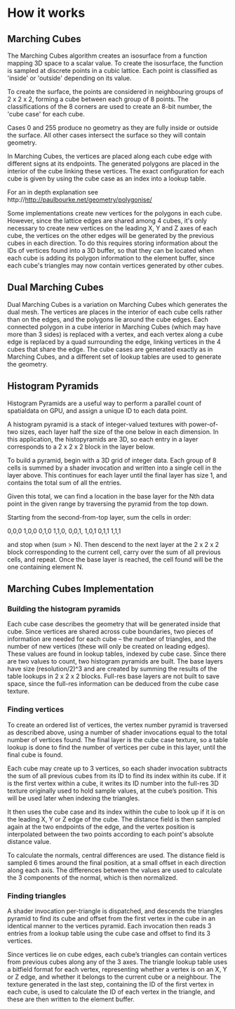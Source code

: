 # How it works

## Marching Cubes

The Marching Cubes algorithm creates an isosurface from a function mapping 3D space to a scalar value.
To create the isosurface, the function is sampled at discrete points in a cubic lattice.
Each point is classified as 'inside' or 'outside' depending on its value.

To create the surface, the points are considered in neighbouring groups of 2 x 2 x 2, forming a cube
between each group of 8 points. 
The classifications of the 8 corners are used to create an 8-bit number, the 'cube case' for each cube.

Cases 0 and 255 produce no geometry as they are fully inside or outside the surface.
All other cases intersect the surface so they will contain geometry.

In Marching Cubes, the vertices are placed along each cube edge with different signs at its endpoints.
The generated polygons are placed in the interior of the cube linking these vertices.
The exact configuration for each cube is given by using the cube case as an index into a lookup table.

For an in depth explanation see http://http://paulbourke.net/geometry/polygonise/

Some implementations create new vertices for the polygons in each cube. However, since the lattice edges 
are shared among 4 cubes, it's only necessary to create new vertices on the leading X, Y and Z axes of 
each cube, the vertices on the other edges will be generated by the previous cubes in each direction.
To do this requires storing information about the IDs of vertices found into a 3D buffer, so that they can
be located when each cube is adding its polygon information to the element buffer, since each cube's triangles 
may now contain vertices generated by other cubes. 

## Dual Marching Cubes

Dual Marching Cubes is a variation on Marching Cubes which generates the dual mesh. 
The vertices are places in the interior of each cube cells rather than on the edges, and the polygons lie
around the cube edges.
Each connected polygon in a cube interior in Marching Cubes (which may have more than 3 sides) is replaced
with a vertex, and each vertex along a cube edge is replaced by a quad surrounding the edge, linking vertices 
in the 4 cubes that share the edge.
The cube cases are generated exactly as in Marching Cubes, and a different set of lookup tables are used to
generate the geometry.

## Histogram Pyramids

Histogram Pyramids are a useful way to perform a parallel count of spatialdata on GPU, and assign a unique ID 
to each data point.

A histogram pyramid is a stack of integer-valued textures with power-of-two sizes, each layer half the size 
of the one below in each dimension. In this application, the histopyramids are 3D, so each entry in a layer 
corresponds to a 2 x 2 x 2 block in the layer below. 

To build a pyramid, begin with a 3D grid of integer data. Each group of 8 cells is summed by a shader invocation 
and written into a single cell in the layer above. This continues for each layer until the final layer has size 1, 
and contains the total sum of all the entries.

Given this total, we can find a location in the base layer for the Nth data point in the given range by traversing 
the pyramid from the top down. 

Starting from the second-from-top layer, sum the cells in order:

0,0,0   1,0,0   0,1,0   1,1,0,   0,0,1,   1,0,1   0,1,1   1,1,1     

and stop when (sum > N). Then descend to the next layer at the 2 x 2 x 2 block corresponding to the current cell,
carry over the sum of all previous cells, and repeat. 
Once the base layer is reached, the cell found will be the one containing element N.

## Marching Cubes Implementation

### Building the histogram pyramids
Each cube case describes the geometry that will be generated inside that cube. Since vertices are shared across cube 
boundaries, two pieces of information are needed for each cube – the number of triangles, and the number of new vertices 
(these will only be created on leading edges). These values are found in lookup tables, indexed by cube case. 
Since there are two values to count, two histogram pyramids are built. The base layers have size (resolution/2)^3 and are 
created by summing the results of the table lookups in 2 x 2 x 2 blocks. Full-res base layers are not built to save space, 
since the full-res information can be deduced from the cube case texture.

### Finding vertices
To create an ordered list of vertices, the vertex number pyramid is traversed as described above, using a number of shader 
invocations equal to the total number of vertices found. The final layer is the cube case texture, so a table lookup is done 
to find the number of vertices per cube in this layer, until the final cube is found.

Each cube may create up to 3 vertices, so each shader invocation subtracts the sum of all previous cubes from its ID to find 
its index within its cube. 
If it is the first vertex within a cube, it writes its ID number into the full-res 3D texture originally used to hold sample 
values, at the cube’s position. This will be used later when indexing the triangles. 

It then uses the cube case and its index within the cube to look up if it is on the leading X, Y or Z edge of the cube. 
The distance field is then sampled again at the two endpoints of the edge, and the vertex position is interpolated between
the two points according to each point's absolute distance value.

To calculate the normals, central differences are used. The distance field is sampled 6 times around the final position, at a small
offset in each direction along each axis. The differences between the values are used to calculate the 3 components of the normal, 
which is then normalized.

### Finding triangles
A shader invocation per-triangle is dispatched, and descends the triangles pyramid to find its cube and offset from the first
vertex in the cube in an identical manner to the vertices pyramid. Each invocation then reads 3 entries from a lookup table using 
the cube case and offset to find its 3 vertices. 

Since vertices lie on cube edges, each cube’s triangles can contain vertices from previous cubes along any of the 3 axes. 
The triangle lookup table uses a bitfield format for each vertex, representing whether a vertex is on an X, Y or Z edge, 
and whether it belongs to the current cube or a neighbour. The texture generated in the last step, containing the ID of the first
vertex in each cube, is used to calculate the ID of each vertex in the triangle, and these are then written to the element buffer.


